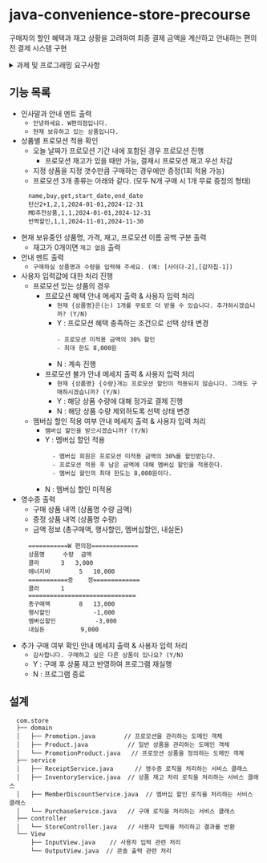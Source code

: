 # java-convenience-store-precourse
구매자의 할인 혜택과 재고 상황을 고려하여 최종 결제 금액을 계산하고 안내하는 편의전 결제 시스템 구현

<details> 
  <summary>과제 및 프로그래밍 요구사항</summary>
  
  ## 과제 요구사항
  * Git 커밋 단위는 기능 목록 단위로 추가
  * Angular JS Git Commit Message Conventions

  ## 프로그래밍 요구사항
  * JDK 21버전
  * Application main()으로 프로그래밍 시작
  * build.gradle 파일 변경 불가
  * 외부 라이브러리 사용 불가
    * camp.nextstep.edu.missionutils에서 제공하는 DateTimes 및 Console API를 사용하여 구현해야 한다.
       * 현재 날짜와 시간을 가져오려면 camp.nextstep.edu.missionutils.DateTimes의 now()를 활용한다.
       * 사용자가 입력하는 값은 camp.nextstep.edu.missionutils.Console의 readLine()을 활용한다.
  * 자바 코드 컨벤션 준수
  * 기존 파일, 패키지명 등 이동 및 이름 변경 등 불가
  
  ## 프로그래밍 요구사항 2
  * 기능 분석한 내용이 정상 작동하는지 JUnit, AssertJ를 이용해 테스트 코드로 확인
  * indent(인덴트, 들여쓰기) depth를 3이 넘지 않도록 구현한다. 2까지만 허용한다.
  * 3항 연산자를 쓰지 않는다.
  * 함수(또는 메서드)가 한 가지 일만 하도록 최대한 작게 작성
    * 함수(또는 메서드)의 길이가 15라인을 넘어가지 않도록 구현한다.
    * 함수(또는 메서드)가 한 가지 일만 잘 하도록 구현한다.
  * JUnit 5와 AssertJ를 이용하여 정리한 기능 목록이 정상적으로 작동하는지 테스트 코드로 확인
  
  ## 프로그래밍 요구사항 3
  * else 예약어를 쓰지 않는다.
  * Java Enum을 적용하여 프로그램을 구현한다.
  * 구현한 기능에 대한 단위 테스트를 작성한다. 단, UI(System.out, System.in, Scanner) 로직은 제외한다.

  ## 프로그래밍 요구사항 4
  * 함수 길이가 10을 넘지 않도록 구현, 한 가지 일만 잘 하도록 구현
  * 입출력 담당 클래스를 별도로 구현(InputView, OutputView)
  * 클래스 이름, 메소드 반환 유형, 시그니처 등은 자유롭게 수정 가능
  
</details>

## 기능 목록
- 인사말과 안내 멘트 출력
  - `안녕하세요. W편의점입니다.`
  - `현재 보유하고 있는 상품입니다.`
 - 상품별 프로모션 적용 확인
    - 오늘 날짜가 프로모션 기간 내에 포함된 경우 프로모션 진행
      - 프로모션 재고가 있을 때만 가능, 결재시 프로모션 재고 우선 차감
    - 지정 상품을 지정 갯수만큼 구매하는 경우에만 증정(1회 적용 가능)
    - 프로모션 3개 종류는 아래와 같다. (모두 N개 구매 시 1개 무료 증정의 형태)
    ```text
      name,buy,get,start_date,end_date
      탄산2+1,2,1,2024-01-01,2024-12-31
      MD추천상품,1,1,2024-01-01,2024-12-31
      반짝할인,1,1,2024-11-01,2024-11-30
    ```
- 현재 보유중인 상품명, 가격, 재고, 프로모션 이름 공백 구분 출력
  - 재고가 0개이면 `재고 없음` 출력
- 안내 멘트 출력
  - `구매하실 상품명과 수량을 입력해 주세요. (예: [사이다-2],[감자칩-1])`
- 사용자 입력값에 대한 처리 진행
  - 프로모션 있는 상품의 경우
    - 프로모션 혜택 안내 메세지 출력 & 사용자 입력 처리
      - `현재 {상품명}은(는) 1개를 무료로 더 받을 수 있습니다. 추가하시겠습니까? (Y/N)`
      - Y : 프로모션 혜택 충족하는 조건으로 선택 상태 변경
        ```text
        - 프로모션 미적용 금액의 30% 할인
        - 최대 한도 8,000원      
        ```
      - N : 계속 진행
    - 프로모션 불가 안내 메세지 출력 & 사용자 입력 처리
      - `현재 {상품명} {수량}개는 프로모션 할인이 적용되지 않습니다. 그래도 구매하시겠습니까? (Y/N)`
      - Y : 해당 상품 수량에 대해 정가로 결제 진행
      - N : 해당 상품 수량 제외하도록 선택 상태 변경
  - 멤버십 할인 적용 여부 안내 메세지 출력 & 사용자 입력 처리
    - `멤버십 할인을 받으시겠습니까? (Y/N)`
    - Y : 멤버십 할인 적용
      ```text
        - 멤버십 회원은 프로모션 미적용 금액의 30%를 할인받는다.
        - 프로모션 적용 후 남은 금액에 대해 멤버십 할인을 적용한다.
        - 멤버십 할인의 최대 한도는 8,000원이다.
      ``` 
    - N : 멤버십 할인 미적용
- 영수증 출력
  - 구매 상품 내역 (상품명 수량 금액)
  - 증정 상품 내역 (상품명 수량)
  - 금액 정보 (총구매액, 행사할인, 멤버십할인, 내실돈)
  ```text
    ===========W 편의점=============
    상품명		수량	금액
    콜라		3 	3,000
    에너지바 		5 	10,000
    ===========증	정=============
    콜라		1
    ==============================
    총구매액		8	13,000
    행사할인			-1,000
    멤버십할인			-3,000
    내실돈			 9,000
  ``` 
- 추가 구매 여부 확인 안내 메세지 출력 & 사용자 입력 처리
  - `감사합니다. 구매하고 싶은 다른 상품이 있나요? (Y/N)`
  - Y : 구매 후 상품 재고 반영하여 프로그램 재실행
  - N : 프로그램 종료
   
## 설계
```text
  com.store
  ├── domain
  │   ├── Promotion.java        // 프로모션을 관리하는 도메인 객체
  │   ├── Product.java           // 일반 상품을 관리하는 도메인 객체
  │   └── PromotionProduct.java   // 프로모션 상품을 정의하는 도메인 객체
  ├── service
  │   ├── ReceiptService.java      // 영수증 로직을 처리하는 서비스 클래스
  │   ├── InventoryService.java  // 상품 재고 처리 로직을 처리하는 서비스 클래스
  │   ├── MemberDiscountService.java  // 멤버십 할인 로직을 처리하는 서비스 클래스
  │   └── PurchaseService.java   // 구매 로직을 처리하는 서비스 클래스
  ├── controller
  │   └── StoreController.java   // 사용자 입력을 처리하고 결과를 반환
  └── View
      ├── InputView.java    // 사용자 입력 관련 처리
      └── OutputView.java  // 콘솔 출력 관련 처리
```
